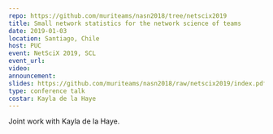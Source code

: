 ```yaml
---
repo: https://github.com/muriteams/nasn2018/tree/netscix2019
title: Small network statistics for the network science of teams
date: 2019-01-03
location: Santiago, Chile
host: PUC
event: NetSciX 2019, SCL
event_url:
video:
announcement:
slides: https://github.com/muriteams/nasn2018/raw/netscix2019/index.pdf
type: conference talk
costar: Kayla de la Haye
---
```


Joint work with Kayla de la Haye.